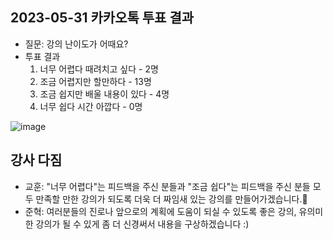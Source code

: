 ## 2023-05-31 카카오톡 투표 결과
* 질문: 강의 난이도가 어때요?
* 투표 결과
  1. 너무 어렵다 때려치고 싶다 - 2명
  2. 조금 어렵지만 할만하다 - 13명
  3. 조금 쉽지만 배울 내용이 있다 - 4명
  4. 너무 쉽다 시간 아깝다 - 0명 


![image](https://github.com/kyohoonsim/kusf-data-2023-1/assets/58966525/05bd4c0a-9ab7-4caf-a0e7-34c146ab3ec7)


## 강사 다짐
* 교훈: "너무 어렵다"는 피드백을 주신 분들과 "조금 쉽다"는 피드백을 주신 분들 모두 만족할 만한 강의가 되도록 더욱 더 짜임새 있는 강의를 만들어가겠습니다.🌳
* 준혁: 여러분들의 진로나 앞으로의 계획에 도움이 되실 수 있도록 좋은 강의, 유의미한 강의가 될 수 있게 좀 더 신경써서 내용을 구상하겠습니다 :)
